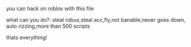you can hack on roblox with this file



what can you do?: steal robux,steal acc,fly,not banable,never goes down, auto rizzing,more than 500 scripts



thats everything!
